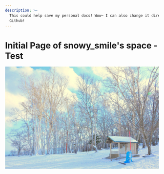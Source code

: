 ```yaml
---
description: >-
  This could help save my personal docs! Wow~ I can also change it directly in
  Github!
---
```


# Initial Page of snowy\_smile's space - Test

![](.gitbook/assets/pexels-chelsea-tey-706976.jpg)

